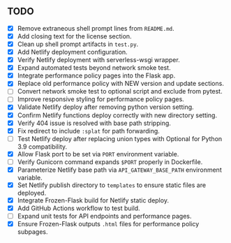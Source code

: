 ## TODO

- [x] Remove extraneous shell prompt lines from `README.md`.
- [x] Add closing text for the license section.
- [x] Clean up shell prompt artifacts in `test.py`.
- [x] Add Netlify deployment configuration.
- [x] Verify Netlify deployment with serverless-wsgi wrapper.
- [x] Expand automated tests beyond network smoke test.
- [x] Integrate performance policy pages into the Flask app.
- [x] Replace old performance policy with NEW version and update sections.
- [ ] Convert network smoke test to optional script and exclude from pytest.
- [ ] Improve responsive styling for performance policy pages.
- [x] Validate Netlify deploy after removing python version setting.
- [x] Confirm Netlify functions deploy correctly with new directory setting.
- [x] Verify 404 issue is resolved with base path stripping.
- [x] Fix redirect to include `:splat` for path forwarding.
- [ ] Test Netlify deploy after replacing union types with Optional for Python
      3.9 compatibility.
- [x] Allow Flask port to be set via `PORT` environment variable.
- [ ] Verify Gunicorn command expands `$PORT` properly in Dockerfile.
- [x] Parameterize Netlify base path via `API_GATEWAY_BASE_PATH` environment variable.
- [x] Set Netlify publish directory to `templates` to ensure static files are deployed.
 - [x] Integrate Frozen-Flask build for Netlify static deploy.
 - [x] Add GitHub Actions workflow to test build.
- [ ] Expand unit tests for API endpoints and performance pages.
- [x] Ensure Frozen-Flask outputs `.html` files for performance policy subpages.
